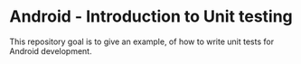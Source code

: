 # Android - Introduction to Unit testing

This repository goal is to give an example, of how to write unit tests for Android development.